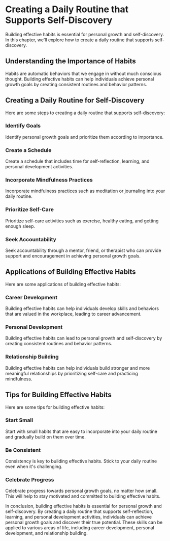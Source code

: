 Creating a Daily Routine that Supports Self-Discovery
=========================================================================================

Building effective habits is essential for personal growth and self-discovery. In this chapter, we'll explore how to create a daily routine that supports self-discovery.

Understanding the Importance of Habits
--------------------------------------

Habits are automatic behaviors that we engage in without much conscious thought. Building effective habits can help individuals achieve personal growth goals by creating consistent routines and behavior patterns.

Creating a Daily Routine for Self-Discovery
-------------------------------------------

Here are some steps to creating a daily routine that supports self-discovery:

### Identify Goals

Identify personal growth goals and prioritize them according to importance.

### Create a Schedule

Create a schedule that includes time for self-reflection, learning, and personal development activities.

### Incorporate Mindfulness Practices

Incorporate mindfulness practices such as meditation or journaling into your daily routine.

### Prioritize Self-Care

Prioritize self-care activities such as exercise, healthy eating, and getting enough sleep.

### Seek Accountability

Seek accountability through a mentor, friend, or therapist who can provide support and encouragement in achieving personal growth goals.

Applications of Building Effective Habits
-----------------------------------------

Here are some applications of building effective habits:

### Career Development

Building effective habits can help individuals develop skills and behaviors that are valued in the workplace, leading to career advancement.

### Personal Development

Building effective habits can lead to personal growth and self-discovery by creating consistent routines and behavior patterns.

### Relationship Building

Building effective habits can help individuals build stronger and more meaningful relationships by prioritizing self-care and practicing mindfulness.

Tips for Building Effective Habits
----------------------------------

Here are some tips for building effective habits:

### Start Small

Start with small habits that are easy to incorporate into your daily routine and gradually build on them over time.

### Be Consistent

Consistency is key to building effective habits. Stick to your daily routine even when it's challenging.

### Celebrate Progress

Celebrate progress towards personal growth goals, no matter how small. This will help to stay motivated and committed to building effective habits.

In conclusion, building effective habits is essential for personal growth and self-discovery. By creating a daily routine that supports self-reflection, learning, and personal development activities, individuals can achieve personal growth goals and discover their true potential. These skills can be applied to various areas of life, including career development, personal development, and relationship building.
